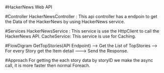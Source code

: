 #HackerNews Web API

#Controller
HackerNewsController :  This api controller has a endpoin to get the Data of the HackerNews by using HackerNews service.

#Services
HackerNewsService : This service is use the HttpClient to call the HackerNews API.
CacheService: This service is use for Caching.

#FlowDigram
GetTopStories(API Endpoint) --> Get the List of TopStories --> For every Story get the Item detail ---> Send the Response.

#Approach
For getting the each story data by storyID we make the async call, it is more faster then normal Foreach.
